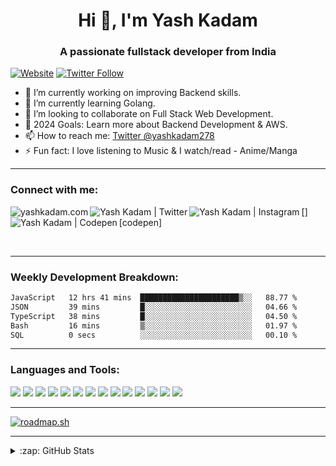 <h1 align="center">Hi 👋, I'm Yash Kadam</h1>
<h3 align="center">A passionate fullstack developer from India</h3>

[![Website](https://img.shields.io/website?label=yashkadam.com&style=for-the-badge&url=https://www.yashkadam.com/)](https://www.yashkadam.com/)
[![Twitter Follow](https://img.shields.io/twitter/follow/yashkadam278?color=1DA1F2&logo=twitter&style=for-the-badge)](https://twitter.com/intent/follow?original_referer=https%3A%2F%2Fgithub.com%2Fyash-278&screen_name=yashkadam278)


<!-- - 🎓 Masters Degree in Computer Science. -->
- 🔭 I’m currently working on improving Backend skills.
- 🌱 I’m currently learning Golang.
- 👯 I’m looking to collaborate on Full Stack Web Development.
- 🥅 2024 Goals: Learn more about Backend Development & AWS.
- 📫 How to reach me: [Twitter @yashkadam278](https://twitter.com/yashkadam278)
- ⚡ Fun fact: I love listening to Music & I watch/read - Anime/Manga

---

### Connect with me:

[<img align="left" alt="yashkadam.com" src="https://img.shields.io/badge/website-000000?style=for-the-badge&logo=About.me&logoColor=white" />][website]
[<img align="left" alt="Yash Kadam | Twitter" src="https://img.shields.io/badge/Twitter-1DA1F2?style=for-the-badge&logo=twitter&logoColor=white" />][twitter]
[<img align="left" alt="Yash Kadam | Instagram" src="https://img.shields.io/badge/Instagram-E4405F?style=for-the-badge&logo=instagram&logoColor=white" />][instagram]
[<img align="left" alt="Yash Kadam | Codepen" src="https://img.shields.io/badge/Codepen-000000?style=for-the-badge&logo=codepen&logoColor=white" />][codepen]

<br />

---

### Weekly Development Breakdown:

<!--START_SECTION:waka-->

```txt
JavaScript   12 hrs 41 mins  ██████████████████████▒░░   88.77 %
JSON         39 mins         █░░░░░░░░░░░░░░░░░░░░░░░░   04.66 %
TypeScript   38 mins         █░░░░░░░░░░░░░░░░░░░░░░░░   04.50 %
Bash         16 mins         ▒░░░░░░░░░░░░░░░░░░░░░░░░   01.97 %
SQL          0 secs          ░░░░░░░░░░░░░░░░░░░░░░░░░   00.10 %
```

<!--END_SECTION:waka-->

---

### Languages and Tools:

<img src="https://img.shields.io/badge/HTML5-E34F26?style=for-the-badge&logo=html5&logoColor=white" /> <img src="https://img.shields.io/badge/HTML5-E34F26?style=for-the-badge&logo=html5&logoColor=white"/> <img src="https://img.shields.io/badge/CSS3-1572B6?style=for-the-badge&logo=css3&logoColor=white"/> <img src="https://img.shields.io/badge/JavaScript-323330?style=for-the-badge&logo=javascript&F7DF1E"/> <img src="https://img.shields.io/badge/Node.js-339933?style=for-the-badge&logo=nodedotjs&logoColor=white"/> <img src="https://img.shields.io/badge/Sass-CC6699?style=for-the-badge&logo=sass&logoColor=white"/> <img src="https://img.shields.io/badge/Tailwind_CSS-38B2AC?style=for-the-badge&logo=tailwind-css&white"/> <img src="https://img.shields.io/badge/Express.js-000000?style=for-the-badge&logo=express&logoColor=white"/> <img src="https://img.shields.io/badge/React-20232A?style=for-the-badge&logo=react&logoColor=61DAFB"/> <img src="https://img.shields.io/badge/React_Router-CA4245?style=for-the-badge&logo=react-router&white"/> <img src="https://img.shields.io/badge/Redux-593D88?style=for-the-badge&logo=redux&logoColor=white"/> <img src="https://img.shields.io/badge/MongoDB-4EA94B?style=for-the-badge&logo=mongodb&logoColor=white"/> <img src="https://img.shields.io/badge/Netlify-00C7B7?style=for-the-badge&logo=netlify&logoColor=white"/> <img src="https://img.shields.io/badge/Figma-F24E1E?style=for-the-badge&logo=figma&logoColor=white"/>

---

<p>
  <a href="https://roadmap.sh"><img src="https://api.roadmap.sh/v1-badge/wide/643baae1e2725773748ebd62?variant=dark&roadmaps=golang%2Cbackend%2Csql" alt="roadmap.sh"/></a>
</p>

---

<p>
<details>
  <summary>:zap: GitHub Stats</summary>
  <br/>

  <img align="center" src="https://github-readme-stats.vercel.app/api/top-langs?username=yash-278&show_icons=true&theme=dark&locale=en&layout=compact&bg_color=1e1e2e&text_color=cdd6f4&icon_color=cba6f7&title_color=94e2d5" alt="yash-278" />
    <img align="center" src="https://github-readme-stats.vercel.app/api?username=yash-278&show_icons=true&theme=dark&locale=en" alt="yash-278" />
</details>
</p>

[website]: https://www.yashkadam.com/
[twitter]: https://twitter.com/yashkadam278
[instagram]: https://www.instagram.com/yash__codes
